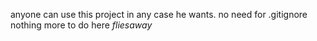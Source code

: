 anyone can use this project in any case he wants.
no need for .gitignore
nothing more to do here *fliesaway*